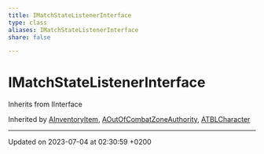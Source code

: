 ```yaml
---
title: IMatchStateListenerInterface
type: class
aliases: IMatchStateListenerInterface
share: false

---
```


# IMatchStateListenerInterface





Inherits from IInterface

Inherited by [AInventoryItem](/docs/SDK/Source/Classes/classAInventoryItem.md), [AOutOfCombatZoneAuthority](/docs/SDK/Source/Classes/classAOutOfCombatZoneAuthority.md), [ATBLCharacter](/docs/SDK/Source/Classes/classATBLCharacter.md)

-------------------------------

Updated on 2023-07-04 at 02:30:59 +0200